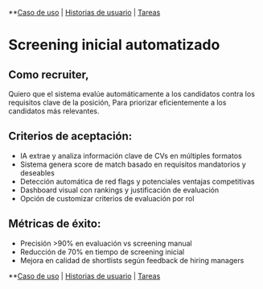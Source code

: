 **[Caso de uso](./uc_2.md) | [Historias de usuario](./us_20.moc.md) | [Tareas](./tk_210.moc.md)

# Screening inicial automatizado
## Como recruiter,
Quiero que el sistema evalúe automáticamente a los candidatos contra los requisitos clave de la posición,
Para priorizar eficientemente a los candidatos más relevantes.

## Criterios de aceptación:
- IA extrae y analiza información clave de CVs en múltiples formatos
- Sistema genera score de match basado en requisitos mandatorios y deseables
- Detección automática de red flags y potenciales ventajas competitivas
- Dashboard visual con rankings y justificación de evaluación
- Opción de customizar criterios de evaluación por rol

## Métricas de éxito:
- Precisión >90% en evaluación vs screening manual
- Reducción de 70% en tiempo de screening inicial
- Mejora en calidad de shortlists según feedback de hiring managers

**[Caso de uso](./uc_2.md) | [Historias de usuario](./us_20.moc.md) | [Tareas](./tk_210.moc.md)
